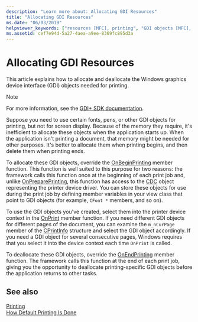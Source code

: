 ```yaml
---
description: "Learn more about: Allocating GDI Resources"
title: "Allocating GDI Resources"
ms.date: "06/03/2019"
helpviewer_keywords: ["resources [MFC], printing", "GDI objects [MFC], allocating during printing", "printing [MFC], allocating GDI resources"]
ms.assetid: cef7e94d-5a27-4aea-a9ee-8369fc895d3a
---
```

# Allocating GDI Resources

This article explains how to allocate and deallocate the Windows graphics device interface (GDI) objects needed for printing.

> [!NOTE]
> For more information, see the [GDI+ SDK documentation](/windows/win32/gdiplus/-gdiplus-gdi-start).

Suppose you need to use certain fonts, pens, or other GDI objects for printing, but not for screen display. Because of the memory they require, it's inefficient to allocate these objects when the application starts up. When the application isn't printing a document, that memory might be needed for other purposes. It's better to allocate them when printing begins, and then delete them when printing ends.

To allocate these GDI objects, override the [OnBeginPrinting](reference/cview-class.md#onbeginprinting) member function. This function is well suited to this purpose for two reasons: the framework calls this function once at the beginning of each print job and, unlike [OnPreparePrinting](reference/cview-class.md#onprepareprinting), this function has access to the [CDC](reference/cdc-class.md) object representing the printer device driver. You can store these objects for use during the print job by defining member variables in your view class that point to GDI objects (for example, `CFont *` members, and so on).

To use the GDI objects you've created, select them into the printer device context in the [OnPrint](reference/cview-class.md#onprint) member function. If you need different GDI objects for different pages of the document, you can examine the `m_nCurPage` member of the [CPrintInfo](reference/cprintinfo-structure.md) structure and select the GDI object accordingly. If you need a GDI object for several consecutive pages, Windows requires that you select it into the device context each time `OnPrint` is called.

To deallocate these GDI objects, override the [OnEndPrinting](reference/cview-class.md#onendprinting) member function. The framework calls this function at the end of each print job, giving you the opportunity to deallocate printing-specific GDI objects before the application returns to other tasks.

## See also

[Printing](printing.md)<br/>
[How Default Printing Is Done](how-default-printing-is-done.md)
